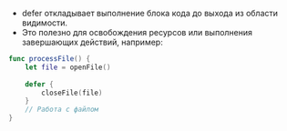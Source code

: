 - defer откладывает выполнение блока кода до выхода из области видимости. 
- Это полезно для освобождения ресурсов или выполнения завершающих действий, например:
```swift 
func processFile() {
    let file = openFile()
    
    defer {
        closeFile(file)
    }
    // Работа с файлом
}
```